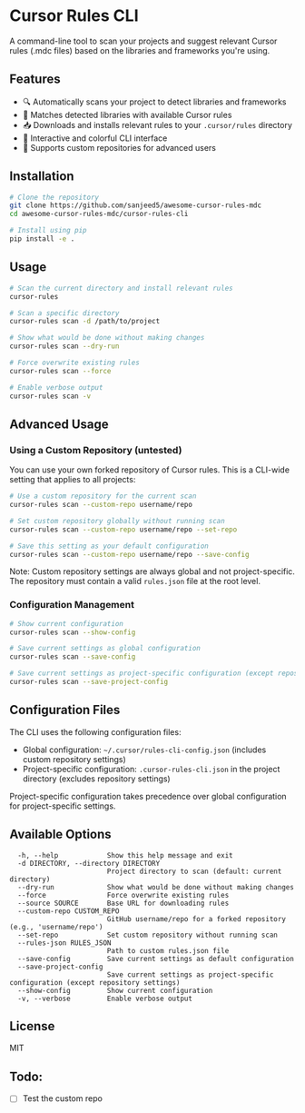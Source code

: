 # Cursor Rules CLI

A command-line tool to scan your projects and suggest relevant Cursor rules (.mdc files) based on the libraries and frameworks you're using.

## Features

- 🔍 Automatically scans your project to detect libraries and frameworks
- 🔄 Matches detected libraries with available Cursor rules
- 📥 Downloads and installs relevant rules to your `.cursor/rules` directory
- 🎨 Interactive and colorful CLI interface
- 🔀 Supports custom repositories for advanced users

## Installation

```bash
# Clone the repository
git clone https://github.com/sanjeed5/awesome-cursor-rules-mdc
cd awesome-cursor-rules-mdc/cursor-rules-cli

# Install using pip
pip install -e .
```

## Usage

```bash
# Scan the current directory and install relevant rules
cursor-rules

# Scan a specific directory
cursor-rules scan -d /path/to/project

# Show what would be done without making changes
cursor-rules scan --dry-run

# Force overwrite existing rules
cursor-rules scan --force

# Enable verbose output
cursor-rules scan -v
```

## Advanced Usage

### Using a Custom Repository (untested)

You can use your own forked repository of Cursor rules. This is a CLI-wide setting that applies to all projects:

```bash
# Use a custom repository for the current scan
cursor-rules scan --custom-repo username/repo

# Set custom repository globally without running scan
cursor-rules scan --custom-repo username/repo --set-repo

# Save this setting as your default configuration
cursor-rules scan --custom-repo username/repo --save-config
```

Note: Custom repository settings are always global and not project-specific. The repository must contain a valid `rules.json` file at the root level.

### Configuration Management

```bash
# Show current configuration
cursor-rules scan --show-config

# Save current settings as global configuration
cursor-rules scan --save-config

# Save current settings as project-specific configuration (except repository settings)
cursor-rules scan --save-project-config
```

## Configuration Files

The CLI uses the following configuration files:

- Global configuration: `~/.cursor/rules-cli-config.json` (includes custom repository settings)
- Project-specific configuration: `.cursor-rules-cli.json` in the project directory (excludes repository settings)

Project-specific configuration takes precedence over global configuration for project-specific settings.

## Available Options

```
  -h, --help            Show this help message and exit
  -d DIRECTORY, --directory DIRECTORY
                        Project directory to scan (default: current directory)
  --dry-run             Show what would be done without making changes
  --force               Force overwrite existing rules
  --source SOURCE       Base URL for downloading rules
  --custom-repo CUSTOM_REPO
                        GitHub username/repo for a forked repository (e.g., 'username/repo')
  --set-repo            Set custom repository without running scan
  --rules-json RULES_JSON
                        Path to custom rules.json file
  --save-config         Save current settings as default configuration
  --save-project-config
                        Save current settings as project-specific configuration (except repository settings)
  --show-config         Show current configuration
  -v, --verbose         Enable verbose output
```

## License

MIT 

## Todo:
- [ ] Test the custom repo